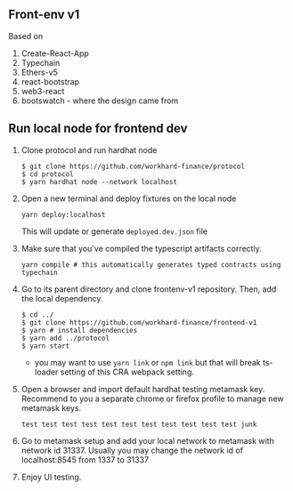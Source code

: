 ## Front-env v1

Based on
1. Create-React-App
2. Typechain
3. Ethers-v5
4. react-bootstrap
5. web3-react
6. bootswatch - where the design came from


## Run local node for frontend dev

1. Clone protocol and run hardhat node

    ```
    $ git clone https://github.com/workhard-finance/protocol
    $ cd protocol
    $ yarn hardhat node --network localhost
    ```

2. Open a new terminal and deploy fixtures on the local node

    ```
    yarn deploy:localhost
    ```

    This will update or generate `deployed.dev.json` file
  
3. Make sure that you've compiled the typescript artifacts correctly.
    ```
    yarn compile # this automatically generates typed contracts using typechain
    ```

4. Go to its parent directory and clone frontenv-v1 repository. Then, add the local dependency.
  
    ```
    $ cd ../ 
    $ git clone https://github.com/workhard-finance/frontend-v1
    $ yarn # install dependencies
    $ yarn add ../protocol
    $ yarn start
    ```
    * you may want to use `yarn link` or `npm link` but that will break ts-loader setting of this CRA webpack setting.

5. Open a browser and import default hardhat testing metamask key. Recommend to you a separate chrome or firefox profile to manage new metamask keys.
    ```
    test test test test test test test test test test test junk
    ```
  
6. Go to metamask setup and add your local network to metamask with network id 31337. Usually you may change the network id of localhost:8545 from 1337 to 31337
7. Enjoy UI testing.

